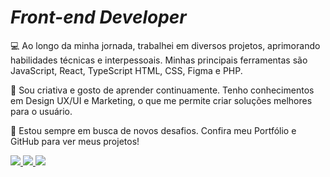 

<!--
**Sara01romao/Sara01romao** is a ✨ _special_ ✨ repository because its `README.md` (this file) appears on your GitHub profile.-->
<!-- 
 <img src="https://user-images.githubusercontent.com/46323667/167675818-6774373c-e6b5-48f3-a552-e83413f16680.svg" min-width="250px" max-width="300px" align="right" alt="Ilustração notebook"/> -->
 <h1 ><em>Front-end Developer</em></h1> 
  
💻 Ao longo da minha jornada, trabalhei em diversos projetos, aprimorando habilidades técnicas e interpessoais. Minhas principais ferramentas são JavaScript, React, TypeScript HTML, CSS, Figma e PHP.

🧠 Sou criativa e gosto de aprender continuamente. Tenho conhecimentos em Design UX/UI e Marketing, o que me permite criar soluções melhores para o usuário.

🚀 Estou sempre em busca de novos desafios. Confira meu Portfólio e GitHub para ver meus projetos!


<div >
  <a href="https://sara01romao.github.io/portfolio/" target="_blank">
    <img src="https://img.shields.io/badge/-Portfólio-633bbc?style=flat-square&logo=appveyor&logoColor=white" />
  </a> 
  <a href="https://www.linkedin.com/in/sara-romao/" target="_blank">
    <img src="https://img.shields.io/badge/-Linkedin-633bbc?style=flat-square&logo=Linkedin&logoColor=white" />
  </a>
  <a href="https://www.youtube.com/@sararomaodev/shorts" target="_blank">
    <img src="https://img.shields.io/badge/-Youtube-633bbc?style=flat-square&logo=Youtube&logoColor=white" />
  </a>

 
</div>
 
 

 




